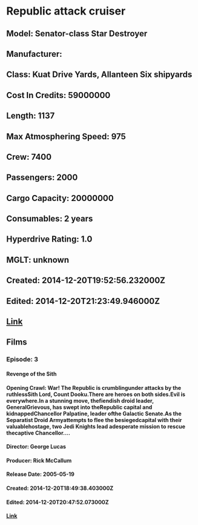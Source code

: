 # Republic attack cruiser
## Model: Senator-class Star Destroyer
## Manufacturer: 
## Class: Kuat Drive Yards, Allanteen Six shipyards
## Cost In Credits: 59000000
## Length: 1137
## Max Atmosphering Speed: 975
## Crew: 7400
## Passengers: 2000
## Cargo Capacity: 20000000
## Consumables: 2 years
## Hyperdrive Rating: 1.0
## MGLT: unknown
## Created: 2014-12-20T19:52:56.232000Z
## Edited: 2014-12-20T21:23:49.946000Z
## [Link](https://swapi.dev/api/starships/63/)
## Films
### Episode: 3
#### Revenge of the Sith
#### Opening Crawl: War! The Republic is crumblingunder attacks by the ruthlessSith Lord, Count Dooku.There are heroes on both sides.Evil is everywhere.In a stunning move, thefiendish droid leader, GeneralGrievous, has swept into theRepublic capital and kidnappedChancellor Palpatine, leader ofthe Galactic Senate.As the Separatist Droid Armyattempts to flee the besiegedcapital with their valuablehostage, two Jedi Knights lead adesperate mission to rescue thecaptive Chancellor....
#### Director: George Lucas
#### Producer: Rick McCallum
#### Release Date: 2005-05-19
#### Created: 2014-12-20T18:49:38.403000Z
#### Edited: 2014-12-20T20:47:52.073000Z
#### [Link](https://swapi.dev/api/films/6/)